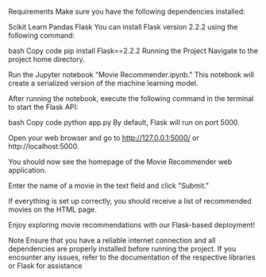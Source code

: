 Requirements
Make sure you have the following dependencies installed:

Scikit Learn
Pandas
Flask
You can install Flask version 2.2.2 using the following command:

bash
Copy code
pip install Flask==2.2.2
Running the Project
Navigate to the project home directory.

Run the Jupyter notebook "Movie Recommender.ipynb." This notebook will create a serialized version of the machine learning model.

After running the notebook, execute the following command in the terminal to start the Flask API:

bash
Copy code
python app.py
By default, Flask will run on port 5000.

Open your web browser and go to http://127.0.0.1:5000/ or http://localhost:5000.

You should now see the homepage of the Movie Recommender web application.

Enter the name of a movie in the text field and click "Submit."

If everything is set up correctly, you should receive a list of recommended movies on the HTML page.

Enjoy exploring movie recommendations with our Flask-based deployment!

Note
Ensure that you have a reliable internet connection and all dependencies are properly installed before running the project. If you encounter any issues, refer to the documentation of the respective libraries or Flask for assistance